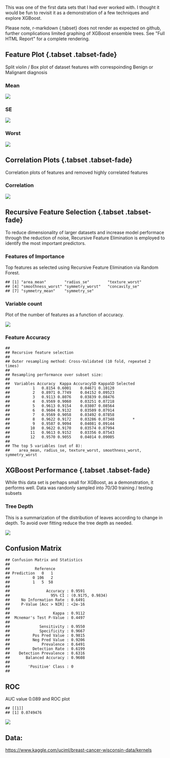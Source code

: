 
This was one of the first data sets that I had ever worked with. I thought it would be fun to revisit it as a demonstration of a few techniques and explore XGBoost. 

Please note, r-markdown {.tabset} does not render as expected on github, further complications limited graphing of XGBoost ensemble trees. See "Full HTML Report" for a complete rendering.










## Feature Plot {.tabset .tabset-fade}
Split violin / Box plot of dataset features with correspoinding Benign or Malignant diagnosis

### Mean 

![](XGBoost-Example-WBCD_Git_files/figure-html/unnamed-chunk-3-1.png)<!-- -->

### SE

![](XGBoost-Example-WBCD_Git_files/figure-html/unnamed-chunk-4-1.png)<!-- -->

### Worst 

![](XGBoost-Example-WBCD_Git_files/figure-html/unnamed-chunk-5-1.png)<!-- -->


                                                      
                                                      
## **Correlation Plots** {.tabset .tabset-fade}
Correlation plots of features and removed highly correlated features

### Correlation 

![](XGBoost-Example-WBCD_Git_files/figure-html/unnamed-chunk-7-1.png)<!-- -->






                                                      
## **Recursive Feature Selection** {.tabset .tabset-fade}

To reduce dimensionality of larger datasets and increase model performace through the reduction of noise, Recursive Feature Elimination is employed to identify the most important predictors.  

### Features of Importance

Top features as selected using Recursive Feature Elimination via Random Forest.


```
## [1] "area_mean"        "radius_se"        "texture_worst"   
## [4] "smoothness_worst" "symmetry_worst"   "concavity_se"    
## [7] "symmetry_mean"    "symmetry_se"
```

### Variable count

Plot of the number of features as a function of accuracy. 

![](XGBoost-Example-WBCD_Git_files/figure-html/unnamed-chunk-11-1.png)<!-- -->

### Feature Accuracy


```
## 
## Recursive feature selection
## 
## Outer resampling method: Cross-Validated (10 fold, repeated 2 times) 
## 
## Resampling performance over subset size:
## 
##  Variables Accuracy  Kappa AccuracySD KappaSD Selected
##          1   0.8154 0.6001    0.04671 0.10120         
##          2   0.8971 0.7749    0.04152 0.09523         
##          3   0.9113 0.8076    0.03839 0.08476         
##          4   0.9569 0.9060    0.03251 0.07218         
##          5   0.9613 0.9154    0.03807 0.08564         
##          6   0.9604 0.9132    0.03509 0.07914         
##          7   0.9569 0.9058    0.03492 0.07858         
##          8   0.9622 0.9172    0.03286 0.07348        *
##          9   0.9587 0.9094    0.04081 0.09144         
##         10   0.9622 0.9170    0.03574 0.07994         
##         11   0.9613 0.9152    0.03356 0.07543         
##         12   0.9570 0.9055    0.04014 0.09005         
## 
## The top 5 variables (out of 8):
##    area_mean, radius_se, texture_worst, smoothness_worst, symmetry_worst
```





## **XGBoost Performance** {.tabset .tabset-fade}

While this data set is perhaps small for XGBoost, as a demonstration, it performs well. Data was randonly sampled into 70/30 training / testing subsets

### Tree Depth

This is a summarization of the distribution of leaves according to change in depth. To avoid over fitting reduce the tree depth as needed. 

![](XGBoost-Example-WBCD_Git_files/figure-html/unnamed-chunk-14-1.png)<!-- -->



## **Confusion Matrix**




```
## Confusion Matrix and Statistics
## 
##           Reference
## Prediction   0   1
##          0 106   2
##          1   5  58
##                                           
##                Accuracy : 0.9591          
##                  95% CI : (0.9175, 0.9834)
##     No Information Rate : 0.6491          
##     P-Value [Acc > NIR] : <2e-16          
##                                           
##                   Kappa : 0.9112          
##  Mcnemar's Test P-Value : 0.4497          
##                                           
##             Sensitivity : 0.9550          
##             Specificity : 0.9667          
##          Pos Pred Value : 0.9815          
##          Neg Pred Value : 0.9206          
##              Prevalence : 0.6491          
##          Detection Rate : 0.6199          
##    Detection Prevalence : 0.6316          
##       Balanced Accuracy : 0.9608          
##                                           
##        'Positive' Class : 0               
## 
```




## **ROC**

AUC value 0.089 and ROC plot 


```
## [[1]]
## [1] 0.0749476
```

![](XGBoost-Example-WBCD_Git_files/figure-html/unnamed-chunk-18-1.png)<!-- -->


## Data: 
https://www.kaggle.com/uciml/breast-cancer-wisconsin-data/kernels









